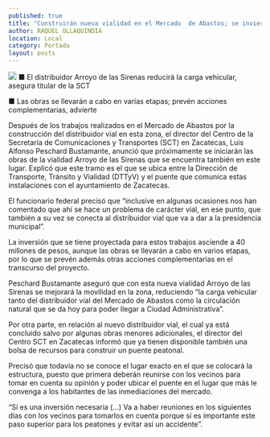```yaml
---
published: true
title: "Construirán nueva vialidad en el Mercado  de Abastos; se invierten 40 mdp: Peschard"
author: RAQUEL OLLAQUINDIA
location: Local
category: Portada
layout: posts
---
```


![](http://i.imgur.com/GHyNAYIm.jpg)
■ El distribuidor Arroyo de las Sirenas reducirá la carga vehicular, asegura titular de la SCT

■ Las obras se llevarán a cabo en varias etapas; prevén acciones complementarias, advierte

Después de los trabajos realizados en el Mercado de Abastos por la construcción del distribuidor vial en esta zona, el director del Centro de la Secretaría de Comunicaciones y Transportes (SCT) en Zacatecas, Luis Alfonso Peschard Bustamante, anunció que próximamente se iniciarán las obras de la vialidad Arroyo de las Sirenas que se encuentra también en este lugar.
Explicó que este tramo es el que se ubica entre la Dirección de Transporte, Tránsito y Vialidad (DTTyV) y el puente que comunica estas instalaciones con el ayuntamiento de Zacatecas.

El funcionario federal precisó que “inclusive en algunas ocasiones nos han comentado que ahí se hace un problema de carácter vial, en ese punto, que también a su vez se conecta al distribuidor vial que va a dar a la presidencia municipal”.

La inversión que se tiene proyectada para estos trabajos asciende a 40 millones de pesos, aunque las obras se llevarán a cabo en varios etapas, por lo que se prevén además otras acciones complementarias en el transcurso del proyecto.

Peschard Bustamante aseguró que con esta nueva vialidad Arroyo de las Sirenas se mejorará la movilidad en la zona, reduciendo “la carga vehicular tanto del distribuidor vial del Mercado de Abastos como la circulación natural que se da hoy para poder llegar a Ciudad Administrativa”.

Por otra parte, en relación al nuevo distribuidor vial, el cual ya está concluido salvo por algunas obras menores adicionales, el director del Centro SCT en Zacatecas informó que ya tienen disponible también una bolsa de recursos para construir un puente peatonal.

Precisó que todavía no se conoce el lugar exacto en el que se colocará la estructura, puesto que primera deberán reunirse con los vecinos para tomar en cuenta su opinión y poder ubicar el puente en el lugar que más le convenga a los habitantes de las inmediaciones del mercado.

“Sí es una inversión necesaria (…) Va a haber reuniones en los siguientes días con los vecinos para tomarlos en cuenta porque sí es importante este paso superior para los peatones y evitar así un accidente”.

